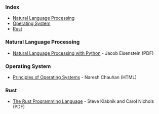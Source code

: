 ### Index

* [Natural Language Processing](#natural-language-processing)
* [Operating System](#operating-system)
* [Rust](#rust)


### Natural Language Processing

* [Natural Language Processing with Python](https://cseweb.ucsd.edu/~nnakashole/teaching/eisenstein-nov18.pdf) - Jacob Eisenstein (PDF)


### Operating System

* [Principles of Operating Systems](https://pdfcoffee.com/qdownload/principles-of-operating-systems-pdf-free.html) - Naresh Chauhan (HTML)

### Rust

* [The Rust Programming Language](https://dl.ebooksworld.ir/motoman/No.Starch.Press.The.Rust.Programming.Language.www.EBooksWorld.ir.pdf) - Steve Klabnik and Carol Nichols (PDF)


